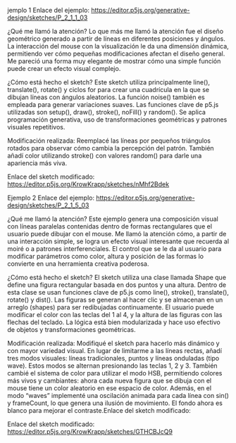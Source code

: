 jemplo 1
Enlace del ejemplo:
https://editor.p5js.org/generative-design/sketches/P_2_1_1_03

¿Qué me llamó la atención?
Lo que más me llamó la atención fue el diseño geométrico generado a partir de líneas en diferentes posiciones y ángulos. La interacción del mouse con la visualización le da una dimensión dinámica, permitiendo ver cómo pequeñas modificaciones afectan el diseño general. Me pareció una forma muy elegante de mostrar cómo una simple función puede crear un efecto visual complejo.

¿Cómo está hecho el sketch?
Este sketch utiliza principalmente line(), translate(), rotate() y ciclos for para crear una cuadrícula en la que se dibujan líneas con ángulos aleatorios. La función noise() también es empleada para generar variaciones suaves. Las funciones clave de p5.js utilizadas son setup(), draw(), stroke(), noFill() y random(). Se aplica programación generativa, uso de transformaciones geométricas y patrones visuales repetitivos.

Modificación realizada:
Reemplacé las líneas por pequeños triángulos rotados para observar cómo cambia la percepción del patrón. También añadí color utilizando stroke() con valores random() para darle una apariencia más viva.

Enlace del sketch modificado:
https://editor.p5js.org/KrowKrapp/sketches/nMhf2Bdek

Ejemplo 2
Enlace del ejemplo:
https://editor.p5js.org/generative-design/sketches/P_2_1_5_03

¿Qué me llamó la atención?
Este ejemplo genera una composición visual con líneas paralelas contenidas dentro de formas rectangulares que el usuario puede dibujar con el mouse. Me llamó la atención cómo, a partir de una interacción simple, se logra un efecto visual interesante que recuerda al moiré o a patrones interferenciales. El control que se le da al usuario para modificar parámetros como color, altura y posición de las formas lo convierte en una herramienta creativa poderosa.

¿Cómo está hecho el sketch?
El sketch utiliza una clase llamada Shape que define una figura rectangular basada en dos puntos y una altura. Dentro de esta clase se usan funciones clave de p5.js como line(), stroke(), translate(), rotate() y dist(). Las figuras se generan al hacer clic y se almacenan en un arreglo (shapes) para ser redibujadas continuamente. El usuario puede modificar el color con las teclas del 1 al 4, y la altura de las figuras con las flechas del teclado. La lógica está bien modularizada y hace uso efectivo de objetos y transformaciones geométricas.

Modificación realizada:
Modifiqué el sketch para hacerlo más dinámico y con mayor variedad visual. En lugar de limitarme a las líneas rectas, añadí tres modos visuales: líneas tradicionales, puntos y líneas onduladas (tipo wave). Estos modos se alternan presionando las teclas 1, 2 y 3. También cambié el sistema de color para utilizar el modo HSB, permitiendo colores más vivos y cambiantes: ahora cada nueva figura que se dibuja con el mouse tiene un color aleatorio en ese espacio de color. Además, en el modo “waves” implementé una oscilación animada para cada línea con sin() y frameCount, lo que genera una ilusión de movimiento. El fondo ahora es blanco para mejorar el contraste.Enlace del sketch modificado:

Enlace del sketch modificado:
https://editor.p5js.org/KrowKrapp/sketches/GTHCBJcQ9

